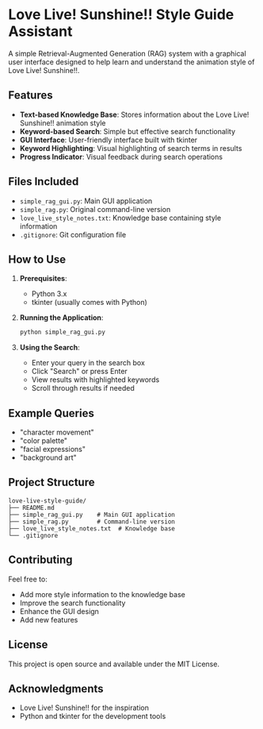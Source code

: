# Love Live! Sunshine!! Style Guide Assistant

A simple Retrieval-Augmented Generation (RAG) system with a graphical user interface designed to help learn and understand the animation style of Love Live! Sunshine!!.

## Features

- **Text-based Knowledge Base**: Stores information about the Love Live! Sunshine!! animation style
- **Keyword-based Search**: Simple but effective search functionality
- **GUI Interface**: User-friendly interface built with tkinter
- **Keyword Highlighting**: Visual highlighting of search terms in results
- **Progress Indicator**: Visual feedback during search operations

## Files Included

- `simple_rag_gui.py`: Main GUI application
- `simple_rag.py`: Original command-line version
- `love_live_style_notes.txt`: Knowledge base containing style information
- `.gitignore`: Git configuration file

## How to Use

1. **Prerequisites**:
   - Python 3.x
   - tkinter (usually comes with Python)

2. **Running the Application**:
   ```bash
   python simple_rag_gui.py
   ```

3. **Using the Search**:
   - Enter your query in the search box
   - Click "Search" or press Enter
   - View results with highlighted keywords
   - Scroll through results if needed

## Example Queries

- "character movement"
- "color palette"
- "facial expressions"
- "background art"

## Project Structure

```
love-live-style-guide/
├── README.md
├── simple_rag_gui.py    # Main GUI application
├── simple_rag.py        # Command-line version
├── love_live_style_notes.txt  # Knowledge base
└── .gitignore
```

## Contributing

Feel free to:
- Add more style information to the knowledge base
- Improve the search functionality
- Enhance the GUI design
- Add new features

## License

This project is open source and available under the MIT License.

## Acknowledgments

- Love Live! Sunshine!! for the inspiration
- Python and tkinter for the development tools 
